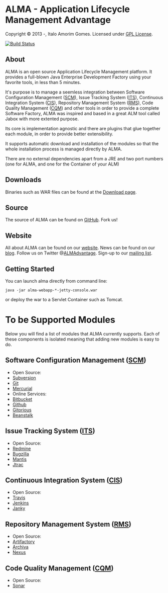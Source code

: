 ALMA - Application Lifecycle Management Advantage
=========================================================================
Copyright &copy; 2013 -, Italo Amorim Gomes. Licensed under [GPL License].

[![Build Status](https://secure.travis-ci.org/italoag/ALMA.png)](http://travis-ci.org/italoag/ALMA)

About
-----
ALMA is an open source Application Lifecycle Management platform. It provides a full-blown Java Enterprise Development Factory using your favorite tools, in less than 5 minutes.

It's purpose is to manage a seemless integration between Software Configuration Management ([SCM]), Issue Tracking System ([ITS]), Continuous Integration System ([CIS]), Repository Management System ([RMS]), Code Quality Management ([CQM]) and other tools in order to provide a complete Software Factory, ALMA was inspired and based in a great ALM tool called Jabox with more extented purpose.

Its core is implementation agnostic and there are plugins that glue together each module, in order to provide better extensibility.

It supports automatic download and installation of the modules so that the whole installation process is managed directly by ALMA.

There are no external dependencies apart from a JRE and two port numbers (one for ALMA, and one for the Container of your ALM)

Downloads
---------
Binaries such as WAR files can be found at the [Download page].

Source
------
The source of ALMA can be found on [GitHub]. Fork us!

Website
-------
All about ALMA can be found on our [website].
News can be found on our [blog].
Follow us on Twitter @[ALMAdvantage].
Sign-up to our [mailing list].

Getting Started
---------------

You can launch alma directly from command line:

    java -jar alma-webapp-*-jetty-console.war

or deploy the war to a Servlet Container such as Tomcat.

To be Supported Modules
=======================

Below you will find a list of modules that ALMA currently supports. Each of these components is isolated meaning that adding new modules is easy to do.

Software Configuration Management ([SCM])
---------------------------------------

- Open Source:
 - [Subversion](http://subversion.tigris.org/)
 - [Git](http://git-scm.com/)
 - [Mercurial](http://mercurial.org)
- Online Services:
 - [Bitbucket](https://bitbucket.org/)
 - [Github](https://github.com/)
 - [Gitorious](https://gitorious.org/)
 - [Beanstalk](http://beanstalkapp.com/)

Issue Tracking System ([ITS])
---------------------------

- Open Source:
 - [Redmine](http://www.redmine.org/)
 - [Bugzilla](http://www.bugzilla.org/)
 - [Mantis](http://www.mantisbt.org/)
 - [Jtrac](http://www.jtrac.info/)

Continuous Integration System ([CIS])
-------------------------------------

- Open Source:
 - [Travis](http://jenkins-ci.org/)
 - [Jenkins](http://jenkins-ci.org/)
 - [Janky](http://github.com/github/janky)

Repository Management System ([RMS])
------------------------------------

- Open Source:
 - [Artifactory](http://www.jfrog.com/products.php)
 - [Archiva](http://archiva.apache.org/)
 - [Nexus](http://nexus.sonatype.org/)

Code Quality Management ([CQM])
-------------------------------

- Open Source: 
 - [Sonar](http://www.sonarsource.org/)

[GPL License]: https://github.com/italoag/alma/raw/master/LICENSE.txt
[Download page]: http://alma.troubleshooter.com.br/wiki/Download
[GitHub]: https://github.com/italoag/alma
[website]: http://www.almadvantage.org/
[blog]: http://almadvantage.tumblr.com/
[mailing list]: http://groups.google.com/group/users-alma/topics
[ALMAdvantage]: http://twitter.com/ALMAdvantage
[SCM]: http://redmine.almadvantage.org/projects/almadvantage/wiki/Software_Configuration_Management
[ITS]: http://redmine.almadvantage.org/projects/almadvantage/wiki/Issue_Tracking_System
[CIS]: http://redmine.almadvantage.org/projects/almadvantage/wiki/Continuous_Integration_System
[RMS]: http://redmine.almadvantage.org/projects/almadvantage/wiki/Repository_Management_System
[CQM]: http://redmine.almadvantage.org/projects/almadvantage/wiki/Code_Quality_Management


